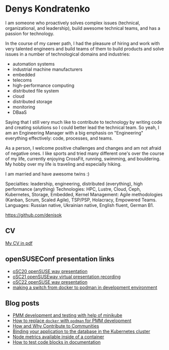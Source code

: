 # Denys Kondratenko

I am someone who proactively solves complex issues (technical, organizational, and leadership), build awesome technical teams, and has a passion for technology.

In the course of my career path, I had the pleasure of hiring and work with very talented engineers and build teams of them to build products and solve issues in a number of technological domains and industries:
  * automation systems
  * industrial machine manufacturers
  * embedded
  * telecoms
  * high-performance computing
  * distributed file system
  * cloud
  * distributed storage
  * monitoring
  * DBaaS

Saying that I still very much like to contribute to technology by writing code and creating solutions so I could better lead the technical team.
So yeah, I am an Engineering Manager with a big emphasis on "Engineering" everything effectively: code, processes, and teams.

As a person, I welcome positive challenges and changes and am not afraid of negative ones. I like sports and tried many different one's over the course of my life, currently enjoying CrossFit, running, swimming, and bouldering. My hobby over my life is traveling and especially hiking.

I am married and have awesome twins :)

Specialties: leadership, engineering, distributed (everything), high performance (anything)
Technologies: HPC, Lustre, Cloud, Ceph, Kubernetes, Storage, Embedded, Kernel
Management: Agile methodologies (Kanban, Scrum, Scaled Agile), TSP/PSP, Holacracy, Empowered Teams.
Languages: Russian native, Ukrainian native, English fluent, German B1.

https://github.com/denisok

## CV

[My CV in pdf](./Resume-Denys-Kondratenko.pdf)

## openSUSEConf presentation links
* [oSC20 openSUSE way presentation](https://denisok.github.io/oSC/oSC20-openSUSEway.html)
* [oSC21 openSUSEway virtual presentation recording](https://www.youtube.com/watch?v=9dOjUs2LA6I&list=PL_AMhvchzBafs77OghDUqlDwrIBl9R5QW)
* [oSC22 openSUSE way presentation](https://denisok.github.io/oSC/oSC22-openSUSEway.html)
* [making a switch from docker to podman in development environment](https://denisok.github.io/oSC/switch_docker_podman_dev_env.html)

## Blog posts
* [PMM development and testing with help of minikube](https://percona.community/blog/2021/12/20/pmm-minikube-postgres/)
* [How to replace `docker` with `podman` for PMM development](https://percona.community/blog/2021/12/27/replace-docker-with-podman-for-pmm-dev/)
* [How and Why Contribute to Communities](https://percona.community/blog/2022/05/30/csi-minikube-multinode/)
* [Binding your application to the database in the Kubernetes cluster](https://percona.community/blog/2023/01/24/k8s-app-db-binding/)
* [Node metrics available inside of a container](https://percona.community/blog/2023/02/06/node-metrics-container/)
* [How to test code blocks in documentation](https://percona.community/blog/2023/02/28/doc-testing/)
